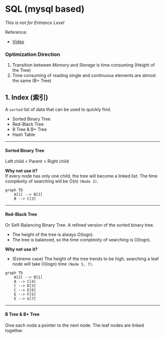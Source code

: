 # SQL (mysql based)

*This is not for Entrance Level*

Reference:
- [Video](https://www.bilibili.com/video/BV1ge4y117cM)

### Optimization Direction
1. Transition between *Memory* and *Storage* is time consuming (Height of the Tree)
2. Time consuming of reading single and continuous elements are almost the same (B+ Tree)


## 1. Index (索引)
A `sorted` list of data that can be used to quickly find.

- Sorted Binary Tree
- Red-Black Tree
- B Tree & B+ Tree
- Hash Table

---
#### Sorted Binary Tree
Left child < Parent < Right child

**Why not use it?**  
If every node has only one child, the tree will become a linked list. The time complexity of searching will be O(n) `(Node 3)`.
```mermaid
graph TD
    A[1] --> B[2]
    B --> C[3]
```


---
#### Red-Black Tree
Or Self-Balancing Binary Tree. A refined version of the sorted binary tree.

- The height of the tree is always O(logn).
- The tree is balanced, so the time complexity of searching is O(logn).

**Why not use it?**
- (Extreme case) The height of the tree trends to be high, searching a leaf node will take O(logn) time `(Node 5, 7)`.

```mermaid
graph TD
    A[2] --> B[1]
    A --> C[4]
    C --> D[3]
    C --> E[6]
    E --> F[5]
    E --> G[7]
```

---
#### B Tree & B+ Tree
Give each node a pointer to the next node. The leaf nodes are linked together.